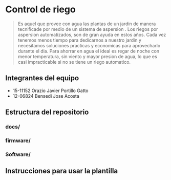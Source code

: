 # Control de riego
> Es aquel que provee con agua las plantas de un jardin de manera tecnificade por medio de un sistema de aspersion .
> Los riegos por aspersion automatizados, son de gran ayuda en estos años. Cada vez tenemos menos tiempo para dedicarnos a nuestro jardin y necesitamos soluciones practicas y economicas para aprovecharlo durante el dia. Para ahorrar en agua el ideal es regar de noche con menor temperatura, sin viento y mayor presion de agua, lo que es casi impracticable si no se tiene un riego automatico.

## Integrantes del equipo
* 15-11152 Orazio Javier Portillo Gatto
*  12-06824  Bensedi Jose Acosta

## Estructura del repositorio
### docs/
### firmware/

### Software/


## Instrucciones para usar la plantilla

